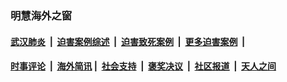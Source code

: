 
### 明慧海外之窗

####  [武汉肺炎](indexes/365.md?t=01151700) &nbsp;|&nbsp;  [迫害案例综述](indexes/328.md?t=01151700) &nbsp;|&nbsp; [迫害致死案例](indexes/277.md?t=01151700)  &nbsp;|&nbsp; [更多迫害案例](indexes/81.md?t=01151700)  &nbsp;|&nbsp; 
####  [时事评论](indexes/251.md?t=01151700) &nbsp;|&nbsp; [海外简讯](indexes/245.md?t=01151700)&nbsp;|&nbsp;  [社会支持](indexes/140.md?t=01151700) &nbsp;|&nbsp; [褒奖决议](indexes/282.md?t=01151700) &nbsp;|&nbsp; [社区报道](indexes/91.md?t=01151700)  &nbsp;|&nbsp; [天人之间](indexes/78.md?t=01151700) 

